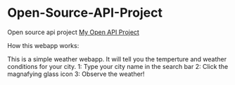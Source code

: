 # Open-Source-API-Project
Open source api project
[My Open API Project](https://github.com/desmccl/Open-Source-API-Project)

How this webapp works:

This is a simple weather webapp. It will tell you the temperture and weather conditions for your city.
1: Type your city name in the search bar
2: Click the magnafying glass icon
3: Observe the weather!
